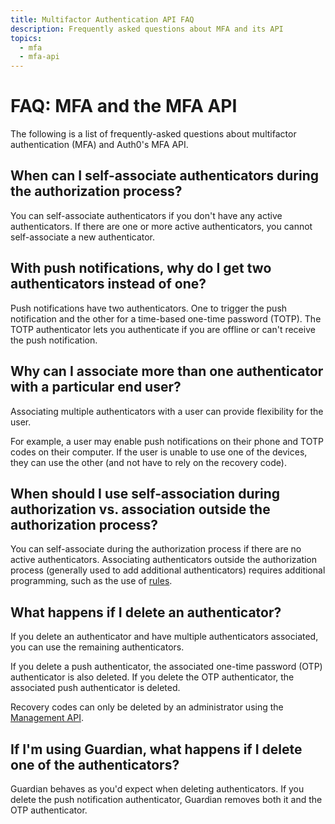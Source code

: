 ```yaml
---
title: Multifactor Authentication API FAQ
description: Frequently asked questions about MFA and its API
topics:
  - mfa
  - mfa-api
---
```


# FAQ: MFA and the MFA API

The following is a list of frequently-asked questions about multifactor authentication (MFA) and Auth0's MFA API.

## When can I self-associate authenticators during the authorization process?

You can self-associate authenticators if you don't have any active authenticators. If there are one or more active authenticators, you cannot self-associate a new authenticator.

## With push notifications, why do I get two authenticators instead of one?

Push notifications have two authenticators. One to trigger the push notification and the other for a time-based one-time password (TOTP). The TOTP authenticator lets you authenticate if you are offline or can't receive the push notification.

## Why can I associate more than one authenticator with a particular end user?

Associating multiple authenticators with a user can provide flexibility for the user.

For example, a user may enable push notifications on their phone and TOTP codes on their computer. If the user is unable to use one of the devices, they can use the other (and not have to rely on the recovery code).

## When should I use self-association during authorization vs. association outside the authorization process?

You can self-associate during the authorization process if there are no active authenticators. Associating authenticators outside the authorization process (generally used to add additional authenticators) requires additional programming, such as the use of [rules](/rules).

## What happens if I delete an authenticator?

If you delete an authenticator and have multiple authenticators associated, you can use the remaining authenticators.

If you delete a push authenticator, the associated one-time password (OTP) authenticator is also deleted. If you delete the OTP authenticator, the associated push authenticator is deleted.

Recovery codes can only be deleted by an administrator using the [Management API](/multifactor-authentication/api/manage#delete-authenticators).

## If I'm using Guardian, what happens if I delete one of the authenticators?

Guardian behaves as you'd expect when deleting authenticators. If you delete the push notification authenticator, Guardian removes both it and the OTP authenticator.